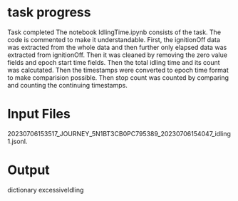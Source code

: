 # task progress
Task completed
The notebook IdlingTime.ipynb consists of the task. The code is commented to make it understandable.
First, the ignitionOff data was extracted from the whole data and then further only elapsed data was extracted from ignitionOff.
Then it was cleaned by removing the zero value fields and epoch start time fields. Then the total idling time and its count was calcutated.
Then the timestamps were converted to epoch time format to make comparision possible.
Then stop count was counted by comparing and counting the continuing timestamps.

# Input Files

20230706153517_JOURNEY_5N1BT3CB0PC795389_20230706154047_idling1.jsonl.

# Output

dictionary excessiveIdling